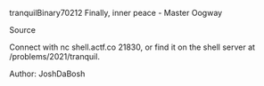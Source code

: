 tranquilBinary70212
Finally, inner peace - Master Oogway

Source

Connect with nc shell.actf.co 21830, or find it on the shell server at /problems/2021/tranquil.

Author: JoshDaBosh
